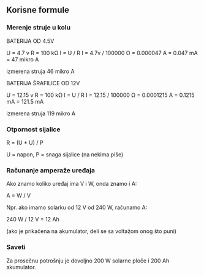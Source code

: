 ## Korisne formule 

### Merenje struje u kolu

BATERIJA OD 4.5V

U = 4.7 v
R = 100 kΩ
I = U / R
I = 4.7v / 100000 Ω = 0.000047 A
= 0.047 mA
= 47 mikro A

izmerena struja 46 mikro A

BATERIJA ŠRAFILICE OD 12V

U = 12.15 v
R = 100 kΩ
I = U / R
I = 12.15 / 100000 Ω = 0.0001215 A
= 0.1215 mA
= 121.5 mA

izmerena struja 119 mikro A

### Otpornost sijalice

R = (U * U) / P

U = napon, P = snaga sijalice (na nekima piše)

### Računanje amperaže uređaja

Ako znamo koliko uređaj ima V i W, onda znamo i A: 

A = W / V

Npr. ako imamo solarku od 12 V od 240 W, računamo A:

240 W / 12 V = 12 Ah 

(ako je prikačena na akumulator, deli se sa voltažom onog što puni)

### Saveti

Za prosečnu potrošnju je dovoljno 200 W solarne ploče i 200 Ah akumulator.
